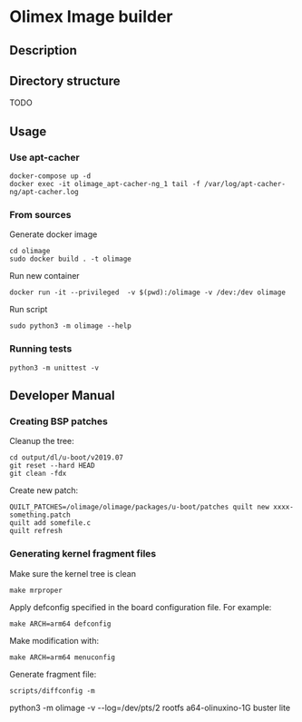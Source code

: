 # Olimex Image builder

## Description

## Directory structure

TODO

## Usage

### Use apt-cacher
```shell script
docker-compose up -d
docker exec -it olimage_apt-cacher-ng_1 tail -f /var/log/apt-cacher-ng/apt-cacher.log
```





### From sources

Generate docker image
```shell script
cd olimage
sudo docker build . -t olimage
```

Run new container
```shell script
docker run -it --privileged  -v $(pwd):/olimage -v /dev:/dev olimage
```

Run script
```shell script
sudo python3 -m olimage --help
```
 
### Running tests
```shell script
python3 -m unittest -v
```

## Developer Manual
### Creating BSP patches

Cleanup the tree:
```shell script
cd output/dl/u-boot/v2019.07
git reset --hard HEAD
git clean -fdx
```

Create new patch:
```shell script
QUILT_PATCHES=/olimage/olimage/packages/u-boot/patches quilt new xxxx-something.patch
quilt add somefile.c
quilt refresh
```
### Generating kernel fragment files

Make sure the kernel tree is clean

```shell script
make mrproper
```

Apply defconfig specified in the board configuration file. For example:

```shell script
make ARCH=arm64 defconfig
```

Make modification with:

```shell script
make ARCH=arm64 menuconfig
```

Generate fragment file:
```shell script
scripts/diffconfig -m
```


python3 -m olimage -v --log=/dev/pts/2 rootfs a64-olinuxino-1G buster lite